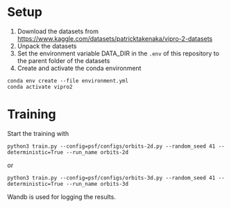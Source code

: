# Setup
1. Download the datasets from https://www.kaggle.com/datasets/patricktakenaka/vipro-2-datasets
2. Unpack the datasets 
3. Set the environment variable DATA_DIR in the `.env` of this repository to the parent folder of the datasets
4. Create and activate the conda environment
```
conda env create --file environment.yml
conda activate vipro2
```


# Training
Start the training with
```
python3 train.py --config=psf/configs/orbits-2d.py --random_seed 41 --deterministic=True --run_name orbits-2d
```

or

```
python3 train.py --config=psf/configs/orbits-3d.py --random_seed 41 --deterministic=True --run_name orbits-3d
```

Wandb is used for logging the results.


